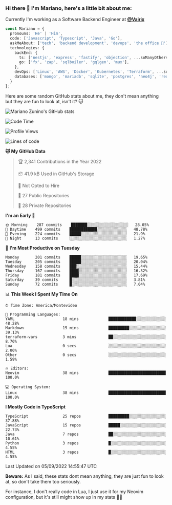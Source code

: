 ### Hi there 👋 I'm Mariano, here's a little bit about me:

Currently I'm working as a Software Backend Engineer at [**@Vairix**](https://vairix.com)

```ts
const Mariano = {
  pronouns: 'He' | 'Him',
  code: ['Javascript', 'Typescript', 'Java', 'Go'],
  askMeAbout: ['tech', 'backend development', 'devops', 'the office 💼'],
  technologies: {
    backEnd: {
      ts: ['nestjs', 'express', 'fastify', 'objection', ...soManyOthersFrameworks],
      go: ['fx', 'zap', 'sqlboiler', 'gqlgen', 'mux'],
    },
    devOps: ['Linux', 'AWS', 'Docker', 'Kubernetes', 'Terraform', ...soManyOthersTools],
    databases: ['mongo', 'mariadb', 'sqlite', 'postgres', 'neo4j', 'redis'],
  }
};
```

Here are some random GitHub stats about me, they don't mean anything but they are fun to look at, isn't it? 🐱

![Mariano Zunino's GitHub stats](https://github-readme-stats.vercel.app/api?username=marianozunino&count_private=true&show_icons=true&theme=radical)

<!--START_SECTION:waka-->
![Code Time](http://img.shields.io/badge/Code%20Time-3%20hrs%2030%20mins-blue)

![Profile Views](http://img.shields.io/badge/Profile%20Views-1-blue)

![Lines of code](https://img.shields.io/badge/From%20Hello%20World%20I%27ve%20Written-360%20Thousand%20lines%20of%20code-blue)

**🐱 My GitHub Data** 

> 🏆 2,341 Contributions in the Year 2022
 > 
> 📦 41.9 kB Used in GitHub's Storage 
 > 
> 🚫 Not Opted to Hire
 > 
> 📜 27 Public Repositories 
 > 
> 🔑 28 Private Repositories  
 > 
**I'm an Early 🐤** 

```text
🌞 Morning    287 commits    ███████░░░░░░░░░░░░░░░░░░   28.05% 
🌆 Daytime    499 commits    ████████████░░░░░░░░░░░░░   48.78% 
🌃 Evening    224 commits    █████░░░░░░░░░░░░░░░░░░░░   21.9% 
🌙 Night      13 commits     ░░░░░░░░░░░░░░░░░░░░░░░░░   1.27%

```
📅 **I'm Most Productive on Tuesday** 

```text
Monday       201 commits    █████░░░░░░░░░░░░░░░░░░░░   19.65% 
Tuesday      205 commits    █████░░░░░░░░░░░░░░░░░░░░   20.04% 
Wednesday    158 commits    ███░░░░░░░░░░░░░░░░░░░░░░   15.44% 
Thursday     167 commits    ████░░░░░░░░░░░░░░░░░░░░░   16.32% 
Friday       181 commits    ████░░░░░░░░░░░░░░░░░░░░░   17.69% 
Saturday     39 commits     █░░░░░░░░░░░░░░░░░░░░░░░░   3.81% 
Sunday       72 commits     █░░░░░░░░░░░░░░░░░░░░░░░░   7.04%

```


📊 **This Week I Spent My Time On** 

```text
⌚︎ Time Zone: America/Montevideo

💬 Programming Languages: 
YAML                     18 mins             ████████████░░░░░░░░░░░░░   48.28% 
Markdown                 15 mins             █████████░░░░░░░░░░░░░░░░   39.13% 
terraform-vars           3 mins              ██░░░░░░░░░░░░░░░░░░░░░░░   8.76% 
Lua                      0 secs              ░░░░░░░░░░░░░░░░░░░░░░░░░   2.06% 
Other                    0 secs              ░░░░░░░░░░░░░░░░░░░░░░░░░   1.59%

🔥 Editors: 
Neovim                   38 mins             █████████████████████████   100.0%

💻 Operating System: 
Linux                    38 mins             █████████████████████████   100.0%

```

**I Mostly Code in TypeScript** 

```text
TypeScript               25 repos            █████████░░░░░░░░░░░░░░░░   37.88% 
JavaScript               15 repos            █████░░░░░░░░░░░░░░░░░░░░   22.73% 
Java                     7 repos             ██░░░░░░░░░░░░░░░░░░░░░░░   10.61% 
Python                   3 repos             █░░░░░░░░░░░░░░░░░░░░░░░░   4.55% 
HTML                     3 repos             █░░░░░░░░░░░░░░░░░░░░░░░░   4.55%

```



 Last Updated on 05/09/2022 14:55:47 UTC
<!--END_SECTION:waka-->

**Beware:** As I said, these stats dont mean anything, they are just fun to look at, so don't take them too seriously.

For instance, I don't really code in Lua, I just use it for my Neovim configuration, but it's still might show up in my stats 🤷‍♂️
